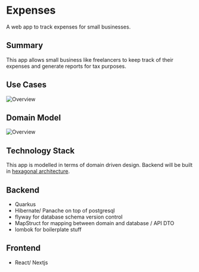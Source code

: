 # Expenses

A web app to track expenses for small businesses.

## Summary

This app allows small business like freelancers to keep track of their expenses and generate reports for tax purposes.


## Use Cases

![Overview](http://www.plantuml.com/plantuml/proxy?cache=no&src=https://raw.githubusercontent.com/onouv/expenses/main/doc/use-cases/overview.usecase.puml)

## Domain Model
![Overview](http://www.plantuml.com/plantuml/proxy?cache=no&src=https://raw.githubusercontent.com/onouv/expenses/main/doc/domain-model/domain.class.puml)

## Technology Stack

This app is modelled in terms of domain driven design. Backend will be built in [hexagonal architecture](./doc/implementation/backend/architecture/README.md).

## Backend 

- Quarkus
- Hibernate/ Panache on top of postgresql
- flyway for database schema version control
- MapStruct for mapping between domain and database / API DTO
- lombok for boilerplate stuff

## Frontend

- React/ Nextjs
